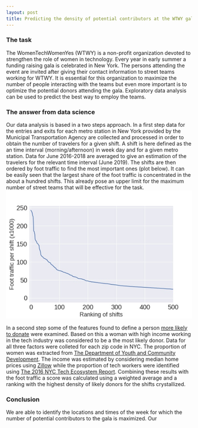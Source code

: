 ```yaml
---
layout: post
title: Predicting the density of potential contributors at the WTWY gala
---
```

### The task
The WomenTechWomenYes (WTWY) is a non-profit organization devoted to strengthen the role of women in technology. Every year in early summer a funding raising gala is celebrated in New York. The persons attending the event are invited after giving their contact information to street teams working for WTWY. It is essential for this organization to maximize the number of people interacting with the teams but even more important is to optimize the potential donors attending the gala. Exploratory data analysis can be used to predict the best way to employ the teams.    

### The answer from data science
Our data analysis is based in a two steps approach. In a first step data for the entries and exits for each metro station in New York provided by the Municipal Transportation Agency are collected and processed in order to obtain the number of travelers for a given shift. A shift is here defined as the an time interval (morning/afternoon) in week day and for a given metro station. Data for June 2016-2018 are averaged to give an estimation of the travelers for the relevant time interval (June 2019). The shifts are then ordered by foot traffic to find the most important ones (plot below). It can be easily seen that the largest share of the foot traffic is concentrated in the about a hundred shifts. This already pose an upper limit for the maximum number of street teams that will be effective for the task.
![Foot traffic per shift](../public/Max_num.jpg)

In a second step some of the features found to define a person [more likely to donate](https://repository.upenn.edu/wharton_research_scholars/126/) were examined. Based on this a woman with high income working in the tech industry was considered to be a the most likely donor. Data for all three factors were colleted for each zip code in NYC. The proportion of women was extracted from [The Department of Youth and Community Development](https://www1.nyc.gov/site/dycd/index.page). The income was estimated by considering median home prices using [Zillow](https://www.zillow.com/) while the proportion of tech workers were identified using [The 2016 NYC Tech Ecosystem Report](http://abny.org/content.php?page=NYC_Tech_Ecosystem).
Combining these results with the foot traffic a score was calculated using a weighted average and a ranking with the highest density of likely donors for the shifts crystallized.

### Conclusion
 We are able to identify the locations and times of the week for which the number of potential contributors to the gala is maximized.
 Our
